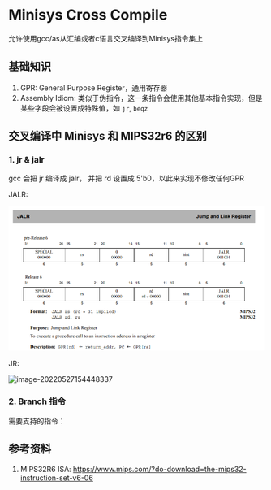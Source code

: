 # Minisys Cross Compile

允许使用gcc/as从汇编或者c语言交叉编译到Minisys指令集上



## 基础知识

1. GPR: General Purpose Register，通用寄存器
2. Assembly Idiom: 类似于伪指令，这一条指令会使用其他基本指令实现，但是某些字段会被设置成特殊值，如 `jr`, `beqz` 



## 交叉编译中 Minisys 和 MIPS32r6 的区别

### 1. jr & jalr

gcc 会把 jr 编译成 jalr， 并把 rd 设置成 5'b0，以此来实现不修改任何GPR

JALR: 

![image-20220527154406622](./assets/image-20220527154406622.png)

JR: 

![image-20220527154448337](./assetsimage-20220527154448337.png)

### 2. Branch 指令

需要支持的指令：





## 参考资料

1.  MIPS32R6 ISA: https://www.mips.com/?do-download=the-mips32-instruction-set-v6-06
